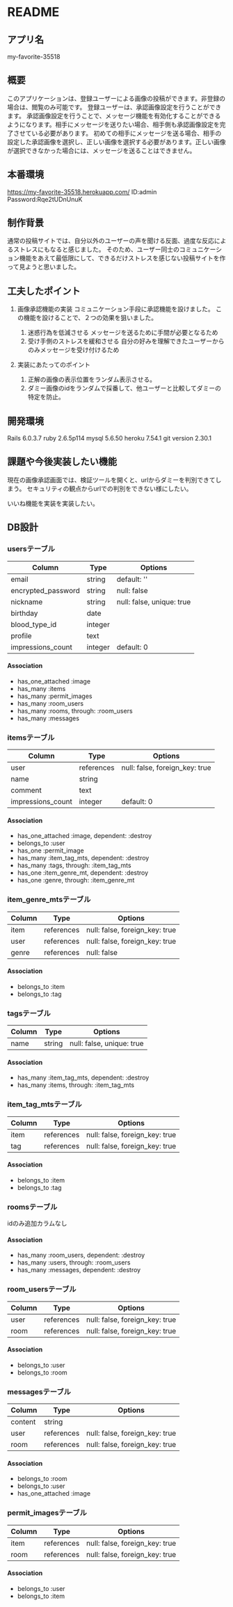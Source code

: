 # README

## アプリ名

my-favorite-35518

## 概要

このアプリケーションは、登録ユーザーによる画像の投稿ができます。非登録の場合は、閲覧のみ可能です。
登録ユーザーは、承認画像設定を行うことができます。
承認画像設定を行うことで、メッセージ機能を有効化することができるようになります。相手にメッセージを送りたい場合、相手側も承認画像設定を完了させている必要があります。
初めての相手にメッセージを送る場合、相手の設定した承認画像を選択し、正しい画像を選択する必要があります。正しい画像が選択できなかった場合には、メッセージを送ることはできません。

## 本番環境

https://my-favorite-35518.herokuapp.com/
ID:admin
Password:Rqe2tUDnUnuK

## 制作背景

通常の投稿サイトでは、自分以外のユーザーの声を聞ける反面、過度な反応によるストレスにもなると感じました。
そのため、ユーザー同士のコミュニケーション機能をあえて最低限にして、できるだけストレスを感じない投稿サイトを作って見ようと思いました。

## 工夫したポイント

1. 画像承認機能の実装
   コミュニケーション手段に承認機能を設けました。
   この機能を設けることで、２つの効果を狙いました。
   1. 迷惑行為を低減させる
      メッセージを送るために手間が必要となるため
   2. 受け手側のストレスを緩和させる
      自分の好みを理解できたユーザーからのみメッセージを受け付けるため

2. 実装にあたってのポイント
   1. 正解の画像の表示位置をランダム表示させる。
   2. ダミー画像のidをランダムで採番して、他ユーザーと比較してダミーの特定を防止。

## 開発環境

Rails 6.0.3.7
ruby 2.6.5p114
mysql 5.6.50
heroku 7.54.1
git version 2.30.1

## 課題や今後実装したい機能

現在の画像承認画面では、検証ツールを開くと、urlからダミーを判別できてしまう。
セキュリティの観点からurlでの判別をできない様にしたい。

いいね機能を実装を実装したい。

## DB設計

### usersテーブル

| Column             | Type    | Options                   |
| ------------------ | ------- | ------------------------- |
| email              | string  | default: ''               |
| encrypted_password | string  | null: false               |
| nickname           | string  | null: false, unique: true |
| birthday           | date    |                           |
| blood_type_id      | integer |                           |
| profile            | text    |                           |
| impressions_count  | integer | default: 0                |

#### Association

- has_one_attached :image
- has_many :items
- has_many :permit_images
- has_many :room_users
- has_many :rooms, through: :room_users
- has_many :messages

### itemsテーブル

| Column            | Type       | Options                        |
| ----------------- | ---------- | ------------------------------ |
| user              | references | null: false, foreign_key: true |
| name              | string     |                                |
| comment           | text       |                                |
| impressions_count | integer    | default: 0                     |

#### Association

- has_one_attached :image, dependent: :destroy
- belongs_to :user
- has_one :permit_image
- has_many :item_tag_mts, dependent: :destroy
- has_many :tags, through: :item_tag_mts
- has_one :item_genre_mt, dependent: :destroy
- has_one :genre, through: :item_genre_mt

### item_genre_mtsテーブル

| Column | Type       | Options                        |
| ------ | ---------- | ------------------------------ |
| item   | references | null: false, foreign_key: true |
| user   | references | null: false, foreign_key: true |
| genre  | references | null: false                    |


#### Association

- belongs_to :item
- belongs_to :tag

### tagsテーブル

| Column | Type   | Options                   |
| ------ | ------ | ------------------------- |
| name   | string | null: false, unique: true |

#### Association

- has_many :item_tag_mts, dependent: :destroy
- has_many :items, through: :item_tag_mts


### item_tag_mtsテーブル

| Column | Type       | Options                        |
| ------ | ---------- | ------------------------------ |
| item   | references | null: false, foreign_key: true |
| tag    | references | null: false, foreign_key: true |

#### Association

- belongs_to :item
- belongs_to :tag

### roomsテーブル

idのみ追加カラムなし

#### Association

- has_many :room_users, dependent: :destroy
- has_many :users, through: :room_users
- has_many :messages, dependent: :destroy

### room_usersテーブル

| Column | Type       | Options                        |
| ------ | ---------- | ------------------------------ |
| user   | references | null: false, foreign_key: true |
| room   | references | null: false, foreign_key: true |

#### Association

- belongs_to :user
- belongs_to :room


### messagesテーブル

| Column  | Type       | Options                        |
| ------- | ---------- | ------------------------------ |
| content | string     |                                |
| user    | references | null: false, foreign_key: true |
| room    | references | null: false, foreign_key: true |

#### Association

- belongs_to :room
- belongs_to :user
- has_one_attached :image

### permit_imagesテーブル

| Column | Type       | Options                        |
| ------ | ---------- | ------------------------------ |
| item   | references | null: false, foreign_key: true |
| room   | references | null: false, foreign_key: true |

#### Association

- belongs_to :user
- belongs_to :item
